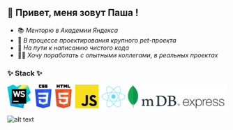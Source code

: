 ## 👋 Привет, меня зовут Паша !

 - 📚 *Менторю в Академии Яндекса*
 - 🎨 *В процессе проектирования крупного pet-проекта*
 - 🗿 *На пути к написанию чистого кода*
 - 👩‍🎓 *Хочу поработать с опытными коллегами, в реальных проектах*

### ✨ Stack ✨
![alt text](https://github.com/MrPhysix/MrPhysix/blob/main/Frame%202.png?raw=true)


![alt text](https://media3.giphy.com/media/YmXlQGtJ70b7c6bHrI/giphy.gif?cid=6c09b9520nqfodzhygiwpqlpgjpydqf33bym731uco544at9&rid=giphy.gif&ct=s)
